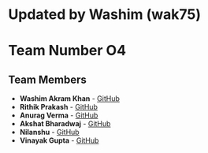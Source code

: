 # Updated by Washim (wak75) 

# Team Number O4

## Team Members

- **Washim Akram Khan** - [GitHub](https://github.com/wak75)
- **Rithik Prakash** - [GitHub](https://github.com/rithik609609)
- **Anurag Verma** - [GitHub](https://github.com/Ave19Anurag)
- **Akshat Bharadwaj** - [GitHub](https://github.com/akshatbhardwaj17)
- **Nilanshu** - [GitHub](https://github.com/Nilanshu-Ankit)
- **Vinayak Gupta** - [GitHub](Pending)
